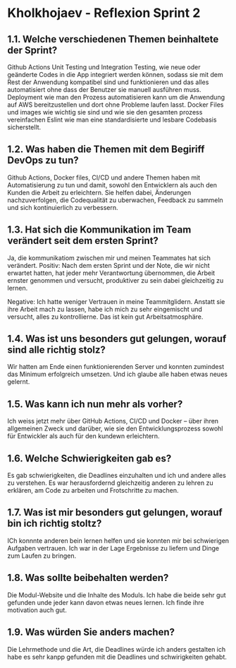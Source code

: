 # Kholkhojaev - Reflexion Sprint 2

## 1.1. Welche verschiedenen Themen beinhaltete der Sprint?
Github Actions Unit Testing und Integration Testing, wie neue oder geänderte Codes in die App integriert werden können, sodass sie mit 
dem Rest der Anwendung kompatibel sind und funktionieren und das alles automatisiert ohne dass der Benutzer sie manuell ausführen muss.
Deployment wie man den Prozess automatisieren kann um die Anwendung auf AWS bereitzustellen und dort ohne Probleme laufen lasst.
Docker Files und images wie wichtig sie sind und wie sie den gesamten prozess vereinfachen
Eslint wie man eine standardisierte und lesbare Codebasis sicherstellt.

## 1.2. Was haben die Themen mit dem Begiriff DevOps zu tun?
Github Actions, Docker files, CI/CD und andere Themen haben mit Automatisierung zu tun und damit, sowohl den Entwicklern als auch den Kunden
die Arbeit zu erleichtern.
Sie helfen dabei, Änderungen nachzuverfolgen, die Codequalität zu uberwachen, Feedback zu sammeln und sich kontinuierlich zu verbessern.

## 1.3. Hat sich die Kommunikation im Team verändert seit dem ersten Sprint?
Ja, die kommunikatiom zwischen mir und meinen Teammates hat sich verändert.
Positiv: Nach dem ersten Sprint und der Note, die wir nicht erwartet hatten, hat jeder mehr Verantwortung übernommen, die Arbeit ernster genommen
und versucht, produktiver zu sein dabei gleichzeitig zu lernen.

Negative: Ich hatte weniger Vertrauen in meine Teammitglidern. Anstatt sie ihre Arbeit mach zu lassen, habe ich mich zu sehr eingemischt und 
versucht, alles zu kontrollierne. Das ist kein gut Arbeitsatmosphäre.

## 1.4. Was ist uns besonders gut gelungen, worauf sind alle richtig stolz?
Wir hatten am Ende einen funktionierenden Server und konnten zumindest das Minimum erfolgreich umsetzen.
Und ich glaube alle haben etwas neues gelernt.

## 1.5. Was kann ich nun mehr als vorher?
Ich weiss jetzt mehr über GitHub Actions, CI/CD und Docker – über ihren allgemeinen Zweck und darüber, wie sie den Entwicklungsprozess
sowohl für Entwickler als auch für den kundewn erleichtern.

## 1.6. Welche Schwierigkeiten gab es?
Es gab schwierigkeiten, die Deadlines einzuhalten und ich und andere alles zu verstehen. Es war herausfordernd gleichzeitig anderen zu lehren
zu erklären, am Code zu arbeiten und Frotschritte zu machen.

## 1.7. Was ist mir besonders gut gelungen, worauf bin ich richtig stoltz? 
ICh konnnte anderen bein lernen helfen und sie konnten mir bei schwierigen Aufgaben vertrauen. Ich war in der Lage Ergebnisse zu liefern und
Dinge zum Laufen zu bringen.

## 1.8. Was sollte beibehalten werden?
Die Modul-Website und die Inhalte des Moduls. Ich habe die beide sehr gut gefunden unde jeder kann davon etwas neues lernen.
Ich finde ihre motivation auch gut.

## 1.9. Was würden Sie anders machen?
Die Lehrmethode und die Art, die Deadlines würde ich anders gestalten ich habe es sehr kanpp gefunden mit die Deadlines und schwirigkeiten
gehabt.
